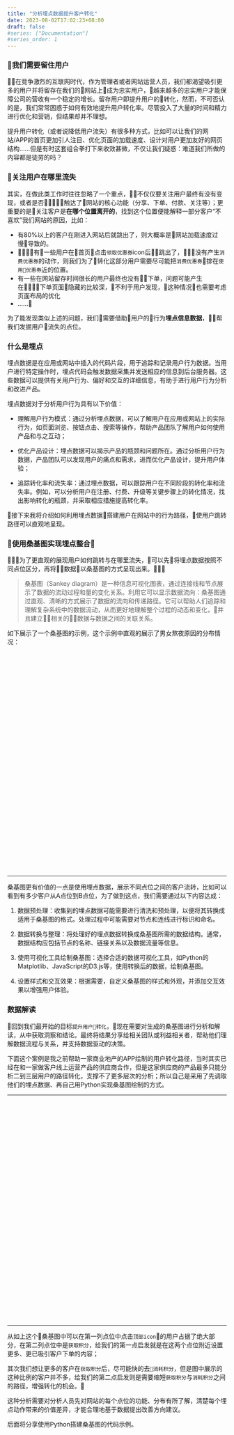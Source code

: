 ```yaml
---
title: "分析埋点数据提升客户转化"
date: 2023-08-02T17:02:23+08:00
draft: false
#series: ["Documentation"]
#series_order: 1
---
```




### 我们需要留住用户
在竞争激烈的互联网时代，作为管理者或者网站运营人员，我们都渴望吸引更多的用户并将留存在我们的网站上成为忠实用户，越来越多的忠实用户才能保障公司的营收有一个稳定的增长。留存用户即提升用户的转化，然而，不可否认的是，我们常常困惑于如何有效地提升用户转化率。尽管投入了大量的时间和精力进行优化和营销，但结果却并不理想。

提升用户转化（或者说降低用户流失）有很多种方式，比如可以让我们的网站/APP的首页更加引人注目、优化页面的加载速度、设计对用户更加友好的网页结构……但是有时这套组合拳打下来收效甚微，不仅让我们疑惑：难道我们所做的内容都是徒劳的吗？

### 关注用户在哪里流失
其实，在做此类工作时往往忽略了一个重点，不仅仅要关注用户最终有没有变现，或者是否触达了网站的核心功能（分享、下单、付款、关注等）；更重要的是关注客户是**在哪个位置离开的**，找到这个位置便能解释一部分客户“不喜欢”我们网站的原因，比如：
- 有80%以上的客户在刚进入网站后就跳出了，则大概率是网站加载速度过慢导致的。
- 有一些用户在首页点击`领取优惠券`icon后跳出了，没有产生`消费优惠券`的动作，则我们为了转化这部分用户需要尽可能把`消费优惠券`排在`使用优惠券`近的位置。
- 有一些在网站留存时间很长的用户最终也没有下单，问题可能产生在下单页面隐藏的比较深，不利于用户发现，这种情况也需要考虑页面布局的优化
- ……

为了能发现类似上述的问题，我们需要借助用户的行为**埋点信息数据**，帮我们发掘用户流失的点位。

### 什么是埋点
埋点数据是在应用或网站中插入的代码片段，用于追踪和记录用户行为数据。当用户进行特定操作时，埋点代码会触发数据采集并发送相应的信息到后台服务器。这些数据可以提供有关用户行为、偏好和交互的详细信息，有助于进行用户行为分析和改进产品。

埋点数据对于分析用户行为具有以下价值：
- 理解用户行为模式：通过分析埋点数据，可以了解用户在应用或网站上的实际行为，如页面浏览、按钮点击、搜索等操作，帮助产品团队了解用户如何使用产品和与之互动；

- 优化产品设计：埋点数据可以揭示产品的瓶颈和问题所在。通过分析用户行为数据，产品团队可以发现用户的痛点和需求，进而优化产品设计，提升用户体验；

- 追踪转化率和流失率：通过埋点数据，可以跟踪用户在不同阶段的转化率和流失率。例如，可以分析用户在注册、付费、升级等关键步骤上的转化情况，找出影响转化的瓶颈，并采取相应措施提高转化率。

接下来我将介绍如何利用埋点数据搭建用户在网站中的行为路径，使用户跳转路径可以直观地呈现。

### 使用桑基图实现埋点整合
为了更直观的展现用户如何跳转与在哪里流失，可以先将埋点数据按照不同点位区分，再将数据以桑基图的方式呈现出来。

>桑基图（Sankey diagram）是一种信息可视化图表，通过连接线和节点展示了数据的流动过程和量的变化关系。利用它可以显示数据流向：桑基图通过直观、清晰的方式展示了数据的流向和传递路径。它可以帮助人们追踪和理解复杂系统中的数据流动，从而更好地理解整个过程的动态和变化，并且建立相关的数据与数据之间的关联关系。

如下展示了一个桑基图的示例，这个示例中直观的展示了男女熬夜原因的分布情况：



<!DOCTYPE html>
<html>
<head>
    <meta charset="UTF-8">
    <title>Awesome-pyecharts</title>
            <script type="text/javascript" src="https://assets.pyecharts.org/assets/echarts.min.js"></script>

</head>
<body>
    <div id="dc34b65ff4f8476bb4ffb2dee9ff44d3" class="chart-container" style="width:900px; height:500px;"></div>
    <script>
        var chart_dc34b65ff4f8476bb4ffb2dee9ff44d3 = echarts.init(
            document.getElementById('dc34b65ff4f8476bb4ffb2dee9ff44d3'), 'white', {renderer: 'canvas'});
        var option_dc34b65ff4f8476bb4ffb2dee9ff44d3 = {
    "animation": true,
    "animationThreshold": 2000,
    "animationDuration": 1000,
    "animationEasing": "cubicOut",
    "animationDelay": 0,
    "animationDurationUpdate": 300,
    "animationEasingUpdate": "cubicOut",
    "animationDelayUpdate": 0,
    "color": [
        "#c23531",
        "#2f4554",
        "#61a0a8",
        "#d48265",
        "#749f83",
        "#ca8622",
        "#bda29a",
        "#6e7074",
        "#546570",
        "#c4ccd3",
        "#f05b72",
        "#ef5b9c",
        "#f47920",
        "#905a3d",
        "#fab27b",
        "#2a5caa",
        "#444693",
        "#726930",
        "#b2d235",
        "#6d8346",
        "#ac6767",
        "#1d953f",
        "#6950a1",
        "#918597"
    ],
    "series": [
        {
            "type": "sankey",
            "data": [
                {
                    "name": "\u7537"
                },
                {
                    "name": "\u5973"
                },
                {
                    "name": "\u6253\u6e38\u620f"
                },
                {
                    "name": "\u52a0\u73ed"
                },
                {
                    "name": "\u770b\u5267"
                }
            ],
            "links": [
                {
                    "source": "\u7537",
                    "target": "\u6253\u6e38\u620f",
                    "value": 57
                },
                {
                    "source": "\u7537",
                    "target": "\u52a0\u73ed",
                    "value": 13
                },
                {
                    "source": "\u7537",
                    "target": "\u770b\u5267",
                    "value": 30
                },
                {
                    "source": "\u5973",
                    "target": "\u6253\u6e38\u620f",
                    "value": 33
                },
                {
                    "source": "\u5973",
                    "target": "\u52a0\u73ed",
                    "value": 5
                },
                {
                    "source": "\u5973",
                    "target": "\u770b\u5267",
                    "value": 62
                }
            ],
            "left": "5%",
            "top": "5%",
            "right": "20%",
            "bottom": "5%",
            "nodeWidth": 20,
            "nodeGap": 30,
            "nodeAlign": "justify",
            "layoutIteration": 32,
            "orient": "horizontal",
            "draggable": true,
            "focusNodeAdjacency": false,
            "label": {
                "show": true,
                "position": "right",
                "margin": 8
            },
            "lineStyle": {
                "show": true,
                "width": 1,
                "opacity": 0.3,
                "curveness": 0.5,
                "type": "solid",
                "color": "source"
            }
        }
    ],
    "legend": [
        {
            "data": [
                ""
            ],
            "selected": {
                "": true
            },
            "show": true,
            "padding": 5,
            "itemGap": 10,
            "itemWidth": 25,
            "itemHeight": 14
        }
    ],
    "tooltip": {
        "show": true,
        "trigger": "item",
        "triggerOn": "mousemove|click",
        "axisPointer": {
            "type": "line"
        },
        "showContent": true,
        "alwaysShowContent": false,
        "showDelay": 0,
        "hideDelay": 100,
        "textStyle": {
            "fontSize": 14
        },
        "borderWidth": 0,
        "padding": 5
    },
    "title": [
        {
            "text": "\u71ac\u591c\u539f\u56e0\u6851\u57fa\u56fe",
            "padding": 5,
            "itemGap": 10
        }
    ]
};
        chart_dc34b65ff4f8476bb4ffb2dee9ff44d3.setOption(option_dc34b65ff4f8476bb4ffb2dee9ff44d3);
    </script>
</body>
</html>

---

桑基图更有价值的一点是使用埋点数据，展示不同点位之间的客户流转，比如可以看到有多少客户从A点位到B点位，为了做到这点，我们需要通过以下内容达成：
1. 数据预处理：收集到的埋点数据可能需要进行清洗和预处理，以便将其转换成适用于桑基图的格式。处理过程中可能需要对节点和连线进行标识和命名。

2. 数据转换与整理：将处理好的埋点数据转换成桑基图所需的数据结构。通常，数据结构应包括节点的名称、链接关系以及数据流量等信息。

3. 使用可视化工具绘制桑基图：选择合适的数据可视化工具，如Python的Matplotlib、JavaScript的D3.js等，使用转换后的数据，绘制桑基图。

4. 设置样式和交互效果：根据需要，自定义桑基图的样式和外观，并添加交互效果以增强用户体验。

### 数据解读

回到我们最开始的目标`提升用户转化`，现在需要对生成的桑基图进行分析和解读，从中获取洞察和结论。最终将结果分享给相关团队或利益相关者，帮助他们理解数据流程与关系，并支持数据驱动的决策。

下面这个案例是我之前帮助一家商业地产的APP绘制的用户转化路径，当时其实已经在和一家做客户线上运营产品的供应商合作，但是这家供应商的产品最多只能分析二到三层用户的路径转化，支撑不了更多层次的分析；所以自己是采用了先调取他们的埋点数据、再自己用Python实现桑基图绘制的方式。

---
<!DOCTYPE html>
<html>
<head>
    <meta charset="UTF-8">
    <title>Awesome-pyecharts</title>
            <script type="text/javascript" src="https://assets.pyecharts.org/assets/echarts.min.js"></script>

</head>
<body>
    <div id="1b5b864101cb442983391cbd5f62b8f3" class="chart-container" style="width:900px; height:500px;"></div>
    <script>
        var chart_1b5b864101cb442983391cbd5f62b8f3 = echarts.init(
            document.getElementById('1b5b864101cb442983391cbd5f62b8f3'), 'white', {renderer: 'canvas'});
        var option_1b5b864101cb442983391cbd5f62b8f3 = {
    "animation": true,
    "animationThreshold": 2000,
    "animationDuration": 1000,
    "animationEasing": "cubicOut",
    "animationDelay": 0,
    "animationDurationUpdate": 300,
    "animationEasingUpdate": "cubicOut",
    "animationDelayUpdate": 0,
    "color": [
        "#c23531",
        "#2f4554",
        "#61a0a8",
        "#d48265",
        "#749f83",
        "#ca8622",
        "#bda29a",
        "#6e7074",
        "#546570",
        "#c4ccd3",
        "#f05b72",
        "#ef5b9c",
        "#f47920",
        "#905a3d",
        "#fab27b",
        "#2a5caa",
        "#444693",
        "#726930",
        "#b2d235",
        "#6d8346",
        "#ac6767",
        "#1d953f",
        "#6950a1",
        "#918597"
    ],
    "series": [
        {
            "type": "sankey",
            "data": [
                {
                    "name": "\u9996\u9875\u5f39\u7a97"
                },
                {
                    "name": "\u9996\u9875\u4e8c\u697c\u5165\u53e3"
                },
                {
                    "name": "\u9996\u9875banner"
                },
                {
                    "name": "\u9876\u90e8icon"
                },
                {
                    "name": "\u9650\u65f6\u79d2\u6740"
                },
                {
                    "name": "\u7cbe\u9009\u597d\u7269\u63a8\u8350"
                },
                {
                    "name": "\u70ed\u95e8\u5151\u6362\u597d\u793c"
                },
                {
                    "name": "\u670d\u52a1\u7a97icon"
                },
                {
                    "name": "\u5f00\u5c4f"
                },
                {
                    "name": "2_\u626b\u7801"
                },
                {
                    "name": "2_\u83b7\u53d6\u79ef\u5206"
                },
                {
                    "name": "2_\u4e13\u9898\u6d4f\u89c8"
                },
                {
                    "name": "2_\u6d4f\u89c8\u5546\u54c1\u8be6\u60c5\u9875"
                },
                {
                    "name": "2_\u6d88\u8017\u79ef\u5206"
                },
                {
                    "name": "2_push\u63a8\u9001"
                },
                {
                    "name": "2_push点击"
                },
                {
                    "name": "2_\u9886\u53d6\u4f18\u60e0\u5238"
                },
                {
                    "name": "2_\u767b\u5f55"
                },
                {
                    "name": "3_\u8df3\u51fa"
                },
                {
                    "name": "3_\u8d44\u6e90\u4f4d\u70b9\u51fb"
                },
                {
                    "name": "3_push\u63a8\u9001"
                },
                {
                    "name": "3_\u83b7\u53d6\u79ef\u5206"
                },
                {
                    "name": "3_push点击"
                },
                {
                    "name": "3_\u9886\u53d6\u4f18\u60e0\u5238"
                },
                {
                    "name": "3_\u63d0\u4ea4\u8ba2\u5355"
                },
                {
                    "name": "3_\u767b\u5f55"
                },
                {
                    "name": "4_\u8df3\u51fa"
                },
                {
                    "name": "4_\u83b7\u53d6\u79ef\u5206"
                },
                {
                    "name": "4_\u4e13\u9898\u6d4f\u89c8"
                },
                {
                    "name": "4_\u6d4f\u89c8\u5546\u54c1\u8be6\u60c5\u9875"
                },
                {
                    "name": "4_\u6d88\u8017\u79ef\u5206"
                },
                {
                    "name": "4_\u8d44\u6e90\u4f4d\u70b9\u51fb"
                },
                {
                    "name": "4_push\u63a8\u9001"
                },
                {
                    "name": "4_push点击"
                },
                {
                    "name": "4_\u626b\u7801"
                },
                {
                    "name": "4_\u9886\u53d6\u4f18\u60e0\u5238"
                },
                {
                    "name": "4_\u767b\u5f55"
                },
                {
                    "name": "4_\u652f\u4ed8\u8ba2\u5355"
                },
                {
                    "name": "4_\u6838\u9500\u4f18\u60e0\u5238"
                },
                {
                    "name": "5_\u8df3\u51fa"
                },
                {
                    "name": "5_\u8d44\u6e90\u4f4d\u70b9\u51fb"
                },
                {
                    "name": "5_push\u63a8\u9001"
                },
                {
                    "name": "5_\u6d88\u8017\u79ef\u5206"
                },
                {
                    "name": "5_push点击"
                },
                {
                    "name": "5_\u9886\u53d6\u4f18\u60e0\u5238"
                },
                {
                    "name": "5_\u83b7\u53d6\u79ef\u5206"
                },
                {
                    "name": "5_\u6d4f\u89c8\u5546\u54c1\u8be6\u60c5\u9875"
                },
                {
                    "name": "5_\u4e13\u9898\u6d4f\u89c8"
                }
            ],
            "links": [
                {
                    "source": "\u5f00\u5c4f",
                    "target": "2_\u4e13\u9898\u6d4f\u89c8",
                    "value": 4
                },
                {
                    "source": "\u670d\u52a1\u7a97icon",
                    "target": "2_\u6d4f\u89c8\u5546\u54c1\u8be6\u60c5\u9875",
                    "value": 181
                },
                {
                    "source": "\u670d\u52a1\u7a97icon",
                    "target": "2_\u83b7\u53d6\u79ef\u5206",
                    "value": 14
                },
                {
                    "source": "\u670d\u52a1\u7a97icon",
                    "target": "2_\u9886\u53d6\u4f18\u60e0\u5238",
                    "value": 30
                },
                {
                    "source": "\u70ed\u95e8\u5151\u6362\u597d\u793c",
                    "target": "2_\u6d4f\u89c8\u5546\u54c1\u8be6\u60c5\u9875",
                    "value": 43
                },
                {
                    "source": "\u7cbe\u9009\u597d\u7269\u63a8\u8350",
                    "target": "2_\u6d4f\u89c8\u5546\u54c1\u8be6\u60c5\u9875",
                    "value": 44
                },
                {
                    "source": "\u9650\u65f6\u79d2\u6740",
                    "target": "2_\u6d4f\u89c8\u5546\u54c1\u8be6\u60c5\u9875",
                    "value": 15
                },
                {
                    "source": "\u9876\u90e8icon",
                    "target": "2_push点击",
                    "value": 13
                },
                {
                    "source": "\u9876\u90e8icon",
                    "target": "2_push\u63a8\u9001",
                    "value": 141
                },
                {
                    "source": "\u9876\u90e8icon",
                    "target": "2_\u626b\u7801",
                    "value": 12
                },
                {
                    "source": "\u9876\u90e8icon",
                    "target": "2_\u6d4f\u89c8\u5546\u54c1\u8be6\u60c5\u9875",
                    "value": 9
                },
                {
                    "source": "\u9876\u90e8icon",
                    "target": "2_\u6d88\u8017\u79ef\u5206",
                    "value": 37
                },
                {
                    "source": "\u9876\u90e8icon",
                    "target": "2_\u767b\u5f55",
                    "value": 21
                },
                {
                    "source": "\u9876\u90e8icon",
                    "target": "2_\u83b7\u53d6\u79ef\u5206",
                    "value": 637
                },
                {
                    "source": "\u9876\u90e8icon",
                    "target": "2_\u9886\u53d6\u4f18\u60e0\u5238",
                    "value": 5
                },
                {
                    "source": "\u9996\u9875banner",
                    "target": "2_\u6d4f\u89c8\u5546\u54c1\u8be6\u60c5\u9875",
                    "value": 13
                },
                {
                    "source": "\u9996\u9875\u4e8c\u697c\u5165\u53e3",
                    "target": "2_\u4e13\u9898\u6d4f\u89c8",
                    "value": 14
                },
                {
                    "source": "\u9996\u9875\u5f39\u7a97",
                    "target": "2_\u626b\u7801",
                    "value": 6
                },
                {
                    "source": "\u9996\u9875\u5f39\u7a97",
                    "target": "2_\u83b7\u53d6\u79ef\u5206",
                    "value": 14
                },
                {
                    "source": "2_\u4e13\u9898\u6d4f\u89c8",
                    "target": "3_\u8d44\u6e90\u4f4d\u70b9\u51fb",
                    "value": 10
                },
                {
                    "source": "2_\u4e13\u9898\u6d4f\u89c8",
                    "target": "3_\u8df3\u51fa",
                    "value": 8
                },
                {
                    "source": "2_push点击",
                    "target": "3_\u8d44\u6e90\u4f4d\u70b9\u51fb",
                    "value": 13
                },
                {
                    "source": "2_push\u63a8\u9001",
                    "target": "3_push点击",
                    "value": 16
                },
                {
                    "source": "2_push\u63a8\u9001",
                    "target": "3_\u83b7\u53d6\u79ef\u5206",
                    "value": 7
                },
                {
                    "source": "2_push\u63a8\u9001",
                    "target": "3_\u8d44\u6e90\u4f4d\u70b9\u51fb",
                    "value": 106
                },
                {
                    "source": "2_push\u63a8\u9001",
                    "target": "3_\u8df3\u51fa",
                    "value": 12
                },
                {
                    "source": "2_\u626b\u7801",
                    "target": "3_\u83b7\u53d6\u79ef\u5206",
                    "value": 4
                },
                {
                    "source": "2_\u626b\u7801",
                    "target": "3_\u8d44\u6e90\u4f4d\u70b9\u51fb",
                    "value": 8
                },
                {
                    "source": "2_\u626b\u7801",
                    "target": "3_\u8df3\u51fa",
                    "value": 6
                },
                {
                    "source": "2_\u6d4f\u89c8\u5546\u54c1\u8be6\u60c5\u9875",
                    "target": "3_\u63d0\u4ea4\u8ba2\u5355",
                    "value": 16
                },
                {
                    "source": "2_\u6d4f\u89c8\u5546\u54c1\u8be6\u60c5\u9875",
                    "target": "3_\u767b\u5f55",
                    "value": 4
                },
                {
                    "source": "2_\u6d4f\u89c8\u5546\u54c1\u8be6\u60c5\u9875",
                    "target": "3_\u8d44\u6e90\u4f4d\u70b9\u51fb",
                    "value": 240
                },
                {
                    "source": "2_\u6d4f\u89c8\u5546\u54c1\u8be6\u60c5\u9875",
                    "target": "3_\u8df3\u51fa",
                    "value": 22
                },
                {
                    "source": "2_\u6d4f\u89c8\u5546\u54c1\u8be6\u60c5\u9875",
                    "target": "3_\u9886\u53d6\u4f18\u60e0\u5238",
                    "value": 23
                },
                {
                    "source": "2_\u6d88\u8017\u79ef\u5206",
                    "target": "3_push\u63a8\u9001",
                    "value": 6
                },
                {
                    "source": "2_\u6d88\u8017\u79ef\u5206",
                    "target": "3_\u8d44\u6e90\u4f4d\u70b9\u51fb",
                    "value": 20
                },
                {
                    "source": "2_\u6d88\u8017\u79ef\u5206",
                    "target": "3_\u8df3\u51fa",
                    "value": 11
                },
                {
                    "source": "2_\u767b\u5f55",
                    "target": "3_\u8d44\u6e90\u4f4d\u70b9\u51fb",
                    "value": 13
                },
                {
                    "source": "2_\u767b\u5f55",
                    "target": "3_\u8df3\u51fa",
                    "value": 8
                },
                {
                    "source": "2_\u83b7\u53d6\u79ef\u5206",
                    "target": "3_push点击",
                    "value": 4
                },
                {
                    "source": "2_\u83b7\u53d6\u79ef\u5206",
                    "target": "3_push\u63a8\u9001",
                    "value": 110
                },
                {
                    "source": "2_\u83b7\u53d6\u79ef\u5206",
                    "target": "3_\u8d44\u6e90\u4f4d\u70b9\u51fb",
                    "value": 499
                },
                {
                    "source": "2_\u83b7\u53d6\u79ef\u5206",
                    "target": "3_\u8df3\u51fa",
                    "value": 46
                },
                {
                    "source": "2_\u83b7\u53d6\u79ef\u5206",
                    "target": "3_\u9886\u53d6\u4f18\u60e0\u5238",
                    "value": 6
                },
                {
                    "source": "2_\u9886\u53d6\u4f18\u60e0\u5238",
                    "target": "3_\u83b7\u53d6\u79ef\u5206",
                    "value": 4
                },
                {
                    "source": "2_\u9886\u53d6\u4f18\u60e0\u5238",
                    "target": "3_\u8d44\u6e90\u4f4d\u70b9\u51fb",
                    "value": 23
                },
                {
                    "source": "2_\u9886\u53d6\u4f18\u60e0\u5238",
                    "target": "3_\u8df3\u51fa",
                    "value": 8
                },
                {
                    "source": "3_push点击",
                    "target": "4_push\u63a8\u9001",
                    "value": 8
                },
                {
                    "source": "3_push点击",
                    "target": "4_\u83b7\u53d6\u79ef\u5206",
                    "value": 4
                },
                {
                    "source": "3_push点击",
                    "target": "4_\u8d44\u6e90\u4f4d\u70b9\u51fb",
                    "value": 8
                },
                {
                    "source": "3_push\u63a8\u9001",
                    "target": "4_push点击",
                    "value": 6
                },
                {
                    "source": "3_push\u63a8\u9001",
                    "target": "4_\u626b\u7801",
                    "value": 5
                },
                {
                    "source": "3_push\u63a8\u9001",
                    "target": "4_\u83b7\u53d6\u79ef\u5206",
                    "value": 7
                },
                {
                    "source": "3_push\u63a8\u9001",
                    "target": "4_\u8d44\u6e90\u4f4d\u70b9\u51fb",
                    "value": 90
                },
                {
                    "source": "3_push\u63a8\u9001",
                    "target": "4_\u8df3\u51fa",
                    "value": 8
                },
                {
                    "source": "3_\u63d0\u4ea4\u8ba2\u5355",
                    "target": "4_\u652f\u4ed8\u8ba2\u5355",
                    "value": 10
                },
                {
                    "source": "3_\u63d0\u4ea4\u8ba2\u5355",
                    "target": "4_\u6d88\u8017\u79ef\u5206",
                    "value": 6
                },
                {
                    "source": "3_\u767b\u5f55",
                    "target": "4_\u8d44\u6e90\u4f4d\u70b9\u51fb",
                    "value": 4
                },
                {
                    "source": "3_\u83b7\u53d6\u79ef\u5206",
                    "target": "4_push\u63a8\u9001",
                    "value": 7
                },
                {
                    "source": "3_\u83b7\u53d6\u79ef\u5206",
                    "target": "4_\u8d44\u6e90\u4f4d\u70b9\u51fb",
                    "value": 8
                },
                {
                    "source": "3_\u8d44\u6e90\u4f4d\u70b9\u51fb",
                    "target": "4_\u4e13\u9898\u6d4f\u89c8",
                    "value": 11
                },
                {
                    "source": "3_\u8d44\u6e90\u4f4d\u70b9\u51fb",
                    "target": "4_push点击",
                    "value": 14
                },
                {
                    "source": "3_\u8d44\u6e90\u4f4d\u70b9\u51fb",
                    "target": "4_push\u63a8\u9001",
                    "value": 85
                },
                {
                    "source": "3_\u8d44\u6e90\u4f4d\u70b9\u51fb",
                    "target": "4_\u626b\u7801",
                    "value": 17
                },
                {
                    "source": "3_\u8d44\u6e90\u4f4d\u70b9\u51fb",
                    "target": "4_\u6d4f\u89c8\u5546\u54c1\u8be6\u60c5\u9875",
                    "value": 236
                },
                {
                    "source": "3_\u8d44\u6e90\u4f4d\u70b9\u51fb",
                    "target": "4_\u6d88\u8017\u79ef\u5206",
                    "value": 53
                },
                {
                    "source": "3_\u8d44\u6e90\u4f4d\u70b9\u51fb",
                    "target": "4_\u767b\u5f55",
                    "value": 26
                },
                {
                    "source": "3_\u8d44\u6e90\u4f4d\u70b9\u51fb",
                    "target": "4_\u83b7\u53d6\u79ef\u5206",
                    "value": 377
                },
                {
                    "source": "3_\u8d44\u6e90\u4f4d\u70b9\u51fb",
                    "target": "4_\u8df3\u51fa",
                    "value": 98
                },
                {
                    "source": "3_\u8d44\u6e90\u4f4d\u70b9\u51fb",
                    "target": "4_\u9886\u53d6\u4f18\u60e0\u5238",
                    "value": 15
                },
                {
                    "source": "3_\u8df3\u51fa",
                    "target": "4_\u8df3\u51fa",
                    "value": 121
                },
                {
                    "source": "3_\u9886\u53d6\u4f18\u60e0\u5238",
                    "target": "4_\u6838\u9500\u4f18\u60e0\u5238",
                    "value": 13
                },
                {
                    "source": "3_\u9886\u53d6\u4f18\u60e0\u5238",
                    "target": "4_\u8d44\u6e90\u4f4d\u70b9\u51fb",
                    "value": 16
                },
                {
                    "source": "4_\u4e13\u9898\u6d4f\u89c8",
                    "target": "5_\u8d44\u6e90\u4f4d\u70b9\u51fb",
                    "value": 11
                },
                {
                    "source": "4_push点击",
                    "target": "5_push\u63a8\u9001",
                    "value": 6
                },
                {
                    "source": "4_push点击",
                    "target": "5_\u8d44\u6e90\u4f4d\u70b9\u51fb",
                    "value": 14
                },
                {
                    "source": "4_push\u63a8\u9001",
                    "target": "5_push点击",
                    "value": 16
                },
                {
                    "source": "4_push\u63a8\u9001",
                    "target": "5_\u83b7\u53d6\u79ef\u5206",
                    "value": 4
                },
                {
                    "source": "4_push\u63a8\u9001",
                    "target": "5_\u8d44\u6e90\u4f4d\u70b9\u51fb",
                    "value": 75
                },
                {
                    "source": "4_push\u63a8\u9001",
                    "target": "5_\u8df3\u51fa",
                    "value": 5
                },
                {
                    "source": "4_\u626b\u7801",
                    "target": "5_\u83b7\u53d6\u79ef\u5206",
                    "value": 13
                },
                {
                    "source": "4_\u626b\u7801",
                    "target": "5_\u8d44\u6e90\u4f4d\u70b9\u51fb",
                    "value": 9
                },
                {
                    "source": "4_\u652f\u4ed8\u8ba2\u5355",
                    "target": "5_\u8d44\u6e90\u4f4d\u70b9\u51fb",
                    "value": 10
                },
                {
                    "source": "4_\u6838\u9500\u4f18\u60e0\u5238",
                    "target": "5_\u8d44\u6e90\u4f4d\u70b9\u51fb",
                    "value": 13
                },
                {
                    "source": "4_\u6d4f\u89c8\u5546\u54c1\u8be6\u60c5\u9875",
                    "target": "5_\u83b7\u53d6\u79ef\u5206",
                    "value": 12
                },
                {
                    "source": "4_\u6d4f\u89c8\u5546\u54c1\u8be6\u60c5\u9875",
                    "target": "5_\u8d44\u6e90\u4f4d\u70b9\u51fb",
                    "value": 204
                },
                {
                    "source": "4_\u6d4f\u89c8\u5546\u54c1\u8be6\u60c5\u9875",
                    "target": "5_\u8df3\u51fa",
                    "value": 11
                },
                {
                    "source": "4_\u6d4f\u89c8\u5546\u54c1\u8be6\u60c5\u9875",
                    "target": "5_\u9886\u53d6\u4f18\u60e0\u5238",
                    "value": 9
                },
                {
                    "source": "4_\u6d88\u8017\u79ef\u5206",
                    "target": "5_\u83b7\u53d6\u79ef\u5206",
                    "value": 5
                },
                {
                    "source": "4_\u6d88\u8017\u79ef\u5206",
                    "target": "5_\u8d44\u6e90\u4f4d\u70b9\u51fb",
                    "value": 46
                },
                {
                    "source": "4_\u6d88\u8017\u79ef\u5206",
                    "target": "5_\u8df3\u51fa",
                    "value": 8
                },
                {
                    "source": "4_\u767b\u5f55",
                    "target": "5_\u8d44\u6e90\u4f4d\u70b9\u51fb",
                    "value": 22
                },
                {
                    "source": "4_\u767b\u5f55",
                    "target": "5_\u8df3\u51fa",
                    "value": 4
                },
                {
                    "source": "4_\u83b7\u53d6\u79ef\u5206",
                    "target": "5_push点击",
                    "value": 9
                },
                {
                    "source": "4_\u83b7\u53d6\u79ef\u5206",
                    "target": "5_push\u63a8\u9001",
                    "value": 36
                },
                {
                    "source": "4_\u83b7\u53d6\u79ef\u5206",
                    "target": "5_\u6d4f\u89c8\u5546\u54c1\u8be6\u60c5\u9875",
                    "value": 7
                },
                {
                    "source": "4_\u83b7\u53d6\u79ef\u5206",
                    "target": "5_\u6d88\u8017\u79ef\u5206",
                    "value": 4
                },
                {
                    "source": "4_\u83b7\u53d6\u79ef\u5206",
                    "target": "5_\u8d44\u6e90\u4f4d\u70b9\u51fb",
                    "value": 314
                },
                {
                    "source": "4_\u83b7\u53d6\u79ef\u5206",
                    "target": "5_\u8df3\u51fa",
                    "value": 18
                },
                {
                    "source": "4_\u8d44\u6e90\u4f4d\u70b9\u51fb",
                    "target": "5_\u4e13\u9898\u6d4f\u89c8",
                    "value": 6
                },
                {
                    "source": "4_\u8d44\u6e90\u4f4d\u70b9\u51fb",
                    "target": "5_push\u63a8\u9001",
                    "value": 28
                },
                {
                    "source": "4_\u8d44\u6e90\u4f4d\u70b9\u51fb",
                    "target": "5_\u6d4f\u89c8\u5546\u54c1\u8be6\u60c5\u9875",
                    "value": 12
                },
                {
                    "source": "4_\u8d44\u6e90\u4f4d\u70b9\u51fb",
                    "target": "5_\u6d88\u8017\u79ef\u5206",
                    "value": 19
                },
                {
                    "source": "4_\u8d44\u6e90\u4f4d\u70b9\u51fb",
                    "target": "5_\u83b7\u53d6\u79ef\u5206",
                    "value": 43
                },
                {
                    "source": "4_\u8d44\u6e90\u4f4d\u70b9\u51fb",
                    "target": "5_\u8df3\u51fa",
                    "value": 13
                },
                {
                    "source": "4_\u8d44\u6e90\u4f4d\u70b9\u51fb",
                    "target": "5_\u9886\u53d6\u4f18\u60e0\u5238",
                    "value": 5
                },
                {
                    "source": "4_\u8df3\u51fa",
                    "target": "5_\u8df3\u51fa",
                    "value": 227
                },
                {
                    "source": "4_\u9886\u53d6\u4f18\u60e0\u5238",
                    "target": "5_\u8d44\u6e90\u4f4d\u70b9\u51fb",
                    "value": 15
                }
            ],
            "left": "5%",
            "top": "5%",
            "right": "20%",
            "bottom": "5%",
            "nodeWidth": 20,
            "nodeGap": 15,
            "nodeAlign": "justify",
            "layoutIteration": 32,
            "orient": "horizontal",
            "draggable": true,
            "focusNodeAdjacency": false,
            "label": {
                "show": true,
                "position": "right",
                "margin": 8
            },
            "lineStyle": {
                "show": true,
                "width": 1,
                "opacity": 0.3,
                "curveness": 0.5,
                "type": "solid",
                "color": "source"
            }
        }
    ],
    "legend": [
        {
            "data": [
                ""
            ],
            "selected": {
                "": true
            },
            "show": true,
            "padding": 5,
            "itemGap": 10,
            "itemWidth": 25,
            "itemHeight": 14
        }
    ],
    "tooltip": {
        "show": true,
        "trigger": "item",
        "triggerOn": "mousemove|click",
        "axisPointer": {
            "type": "line"
        },
        "showContent": true,
        "alwaysShowContent": false,
        "showDelay": 0,
        "hideDelay": 100,
        "textStyle": {
            "fontSize": 14
        },
        "borderWidth": 0,
        "padding": 5
    },
    "title": [
        {
            "padding": 5,
            "itemGap": 10
        }
    ]
};
        chart_1b5b864101cb442983391cbd5f62b8f3.setOption(option_1b5b864101cb442983391cbd5f62b8f3);
    </script>
</body>
</html>

---
从如上这个桑基图中可以在第一列点位中点击`顶部icon`的用户占据了绝大部分，在第二列点位中是`获取积分`，给我们的第一点启发就是在这两个点位附近设置更多、更已吸引客户下单的内容；

其次我们想让更多的客户在`获取积分`后，尽可能快的去`消耗积分`，但是图中展示的这种比例的客户并不多，给我们的第二点启发则是需要缩短`获取积分`与`消耗积分`之间的路径，增强转化的机会。

这种分析需要对分析人员先对网站的每个点位的功能、分布有所了解，清楚每个埋点动作带来的价值差异，才能合理地基于数据提出改善方向建议。

后面将分享使用Python搭建桑基图的代码示例。










